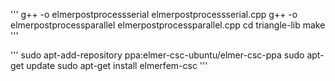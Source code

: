 

'''
g++ -o elmerpostprocessserial elmerpostprocessserial.cpp
g++ -o elmerpostprocessparallel elmerpostprocessparallel.cpp
cd triangle-lib
make
'''

'''
sudo apt-add-repository ppa:elmer-csc-ubuntu/elmer-csc-ppa
sudo apt-get update
sudo apt-get install elmerfem-csc
'''
